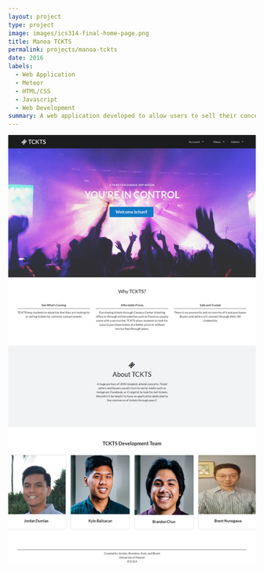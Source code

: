 ```yaml
---
layout: project
type: project
image: images/ics314-final-home-page.png
title: Manoa TCKTS
permalink: projects/manoa-tckts
date: 2016
labels:
  - Web Application
  - Meteor
  - HTML/CSS
  - Javascript
  - Web Development
summary: A web application developed to allow users to sell their concert tickets easily.
---
```


<img src="images/Landing-page.png">
